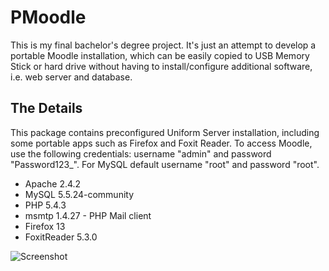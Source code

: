 PMoodle
=======

This is my final bachelor's degree project. It's just an attempt to develop a portable Moodle installation, which can be
easily copied to USB Memory Stick or hard drive without having to install/configure additional software, i.e. web server
and database.

The Details
-----------

This package contains preconfigured Uniform Server installation, including some portable apps such as Firefox and Foxit Reader.
To access Moodle, use the following credentials: username "admin" and password "Password123_". For MySQL default username "root"
and password "root".
- Apache 2.4.2
- MySQL 5.5.24-community
- PHP 5.4.3
- msmtp 1.4.27 - PHP Mail client
- Firefox 13
- FoxitReader 5.3.0

![Screenshot](http://i.imgur.com/LbDhy.png)